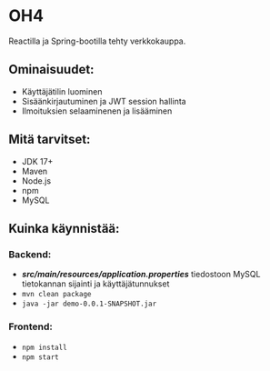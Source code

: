 # OH4
Reactilla ja Spring-bootilla tehty verkkokauppa.

## Ominaisuudet:
* Käyttäjätilin luominen
* Sisäänkirjautuminen ja JWT session hallinta
* Ilmoituksien selaaminenen ja lisääminen

## Mitä tarvitset:
* JDK 17+
* Maven
* Node.js
* npm
* MySQL

## Kuinka käynnistää:
### Backend:
* ***src/main/resources/application.properties*** tiedostoon MySQL tietokannan sijainti ja käyttäjätunnukset
* `mvn clean package`
* `java -jar demo-0.0.1-SNAPSHOT.jar`

### Frontend:
* `npm install`
* `npm start`

